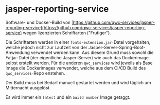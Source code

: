 # jasper-reporting-service

Software- und Docker-Build von [https://github.com/qwc-services/jasper-reporting-service](https://github.com/qwc-services/jasper-reporting-service) wegen lizenzierten Schriftarten ("Frutiger").

Die Schriftarten werden in einer `fonts-extension.jar`-Datei vorgehalten, welche jedoch nicht zur Laufzeit von der Jasper-Server-Spring-Boot-Anwendung verwendet werden kann. Aus diesem Grund muss sowohl die Fatjar-Datei (der eigentliche Jasper-Server) wie auch das Dockerimage selbst erstellt werden. Für die anderen `qwc_services` wird jeweils als Base Image die Dockerimages verwendet, welche aus dem CI/CD Build des `qwc_services`-Repo enstehen. 

Der Build muss bei Bedarf manuell gestartet werden und wird täglich um Mitternacht ausgelöst.

Es wird immer ein `latest` und ein `build number` Image getaggt.


